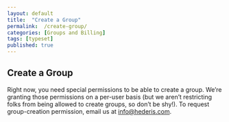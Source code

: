 ```yaml
---
layout: default
title:  "Create a Group"
permalink:  /create-group/
categories: [Groups and Billing]
tags: [typeset]
published: true
---
```


<section data-type="chapter" class="hsecchapter" data-hederis-type="hsecchapter" id="create-group" data-pi-attrs="id: create-group; data-tags: typeset;" role="doc-chapter" data-tags="typeset" data-author-name=" " data-book-title=" " title="Create a Group"><h1 data-hederis-type="hblkchaptitle" class="hblkchaptitle" id="p702QgV8h">Create a Group</h1><p class="hblkp" data-hederis-type="hblkp" id="pGRfsmQtZ">Right now, you need special permissions to be able to create a group. We&#8217;re granting those permissions on a per-user basis (but we aren&#8217;t restricting folks from being allowed to create groups, so don&#8217;t be shy!). To request group-creation permission, email us at <a href="mailto:info@hederis.com" data-hederis-type="hspana" id="pMAw3NnWj"><span class="Hyperlink" data-hederis-type="hspnspan" id="pyFBzEyLs">info@hederis.com</span></a>. </p></section>